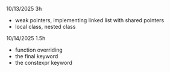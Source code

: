 10/13/2025 3h
- weak pointers, implementing linked list with shared pointers
- local class, nested class

10/14/2025 1.5h
- function overriding
- the final keyword
- the constexpr keyword